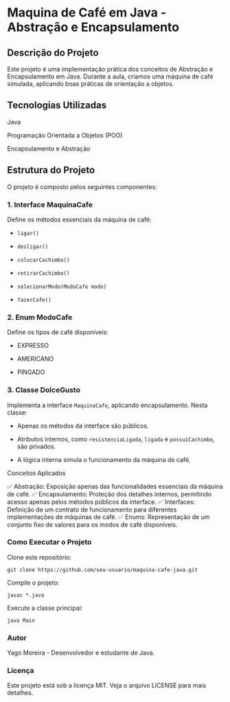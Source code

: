 # Maquina de Café em Java - Abstração e Encapsulamento

## Descrição do Projeto

Este projeto é uma implementação prática dos conceitos de Abstração e Encapsulamento em Java. Durante a aula, criamos uma máquina de café simulada, aplicando boas práticas de orientação a objetos.

## Tecnologias Utilizadas

Java

Programação Orientada a Objetos (POO)

Encapsulamento e Abstração

## Estrutura do Projeto

O projeto é composto pelos seguintes componentes:

### 1. Interface MaquinaCafe

Define os métodos essenciais da máquina de café:

* ```ligar()```

* ```desligar()```

* ```colocarCachimbo()```

* ```retirarCachimbo()```

* ```selecionarModo(ModoCafe modo)```

* ```fazerCafe()```

### 2. Enum ModoCafe

Define os tipos de café disponíveis:

* EXPRESSO

* AMERICANO

* PINGADO

### 3. Classe DolceGusto

Implementa a interface ```MaquinaCafe```, aplicando encapsulamento. Nesta classe:

* Apenas os métodos da interface são públicos.

* Atributos internos, como ```resistenciaLigada```, ```ligada``` e ```possuiCachimbo```, são privados.

* A lógica interna simula o funcionamento da máquina de café.

Conceitos Aplicados

✅ Abstração: Exposição apenas das funcionalidades essenciais da máquina de café.
✅ Encapsulamento: Proteção dos detalhes internos, permitindo acesso apenas pelos métodos públicos da interface.
✅ Interfaces: Definição de um contrato de funcionamento para diferentes implementações de máquinas de café.
✅ Enums: Representação de um conjunto fixo de valores para os modos de café disponíveis.

### Como Executar o Projeto

Clone este repositório:

```git clone https://github.com/seu-usuario/maquina-cafe-java.git```

Compile o projeto:

```javac *.java```

Execute a classe principal:

```java Main```

### Autor

Yago Moreira - Desenvolvedor e estudante de Java.

### Licença

Este projeto está sob a licença MIT. Veja o arquivo LICENSE para mais detalhes.
